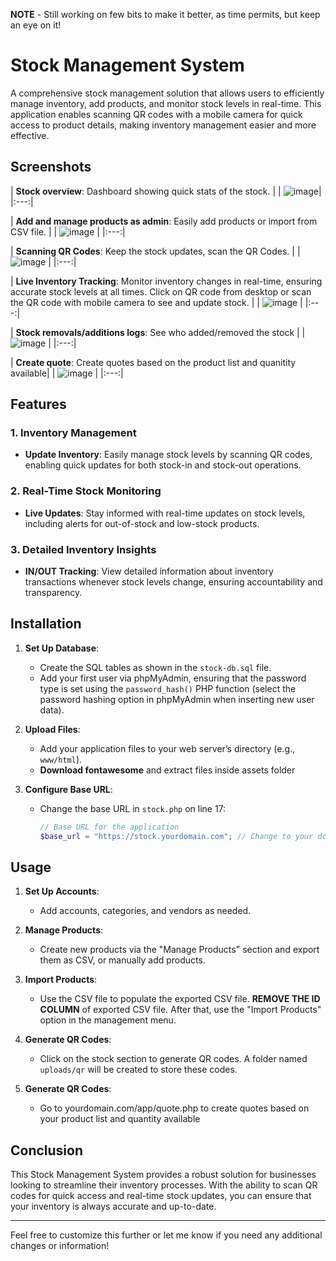  **NOTE** - Still working on few bits to make it better, as time permits, but keep an eye on it!


# Stock Management System

A comprehensive stock management solution that allows users to efficiently manage inventory, add products, and monitor stock levels in real-time. This application enables scanning QR codes with a mobile camera for quick access to product details, making inventory management easier and more effective.

## Screenshots
| **Stock overview**: Dashboard showing quick stats of the stock. |
| ![image](https://github.com/user-attachments/assets/a857e246-6526-44e4-be50-a3389d53b112)|
|:---:|


| **Add and manage products as admin**: Easily add products or import from CSV file. |
| ![image](https://github.com/user-attachments/assets/244277f6-9c41-407c-85ba-de0bdb5f4d52) |
|:---:|

| **Scanning QR Codes**: Keep the stock updates, scan the QR Codes. |
| ![image](https://github.com/user-attachments/assets/a59f5dcb-6499-42f0-8bdd-fc1bc3e6ff8c) |
|:---:|

| **Live Inventory Tracking**: Monitor inventory changes in real-time, ensuring accurate stock levels at all times. Click on QR code from desktop or scan the QR code with mobile camera to see and update stock. |
| ![image](https://github.com/user-attachments/assets/b3e9e86c-743e-4741-9590-31217e0512d3) |
|:---:|

| **Stock removals/additions logs**: See who added/removed the stock |
| ![image](https://github.com/user-attachments/assets/a39a8691-c58f-4479-8e54-b683bf4db7d1) |
|:---:|

| **Create quote**: Create quotes based on the product list and quanitity available|
| ![image](https://github.com/user-attachments/assets/9a13733c-b3e7-406c-9a4b-0fc9db29e6c9) |
|:---:|




## Features

### 1. Inventory Management
- **Update Inventory**: Easily manage stock levels by scanning QR codes, enabling quick updates for both stock-in and stock-out operations.

### 2. Real-Time Stock Monitoring
- **Live Updates**: Stay informed with real-time updates on stock levels, including alerts for out-of-stock and low-stock products.

### 3. Detailed Inventory Insights
- **IN/OUT Tracking**: View detailed information about inventory transactions whenever stock levels change, ensuring accountability and transparency.

## Installation

1. **Set Up Database**:
   - Create the SQL tables as shown in the `stock-db.sql` file.
   - Add your first user via phpMyAdmin, ensuring that the password type is set using the `password_hash()` PHP function (select the password hashing option in phpMyAdmin when inserting new user data).

2. **Upload Files**:
   - Add your application files to your web server’s directory (e.g., `www/html`).
   - **Download fontawesome** and extract files inside assets folder

3. **Configure Base URL**:
   - Change the base URL in `stock.php` on line 17:
     ```php
     // Base URL for the application
     $base_url = "https://stock.yourdomain.com"; // Change to your domain
     ```

## Usage

1. **Set Up Accounts**:
   - Add accounts, categories, and vendors as needed.

2. **Manage Products**:
   - Create new products via the "Manage Products" section and export them as CSV, or manually add products.

3. **Import Products**:
   - Use the CSV file to populate the exported CSV file. **REMOVE THE ID COLUMN** of exported CSV file. After that, use the "Import Products" option in the management menu.

4. **Generate QR Codes**:
   - Click on the stock section to generate QR codes. A folder named `uploads/qr` will be created to store these codes.
     
5. **Generate QR Codes**:
   - Go to yourdomain.com/app/quote.php to create quotes based on your product list and quantity available

## Conclusion

This Stock Management System provides a robust solution for businesses looking to streamline their inventory processes. With the ability to scan QR codes for quick access and real-time stock updates, you can ensure that your inventory is always accurate and up-to-date.

---

Feel free to customize this further or let me know if you need any additional changes or information!
